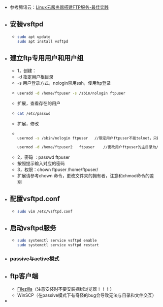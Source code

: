 - 参考腾讯云：[Linux云服务器搭建FTP服务-最佳实践](https://cloud.tencent.com/document/product/213/10912)
- ## 安装vsftpd
	- ```bash
	  sudo apt update
	  sudo apt install vsftpd
	  ```
- ## 建立ftp专用用户和用户组
	- 1，创建：
	- -d 指定用户根目录
	- -s 用户登录方式，nologin禁用ssh，使用ftp登录
	- ```bash
	  useradd -d /home/ftpuser -s /sbin/nologin ftpuser
	  ```
	- 扩展，查看存在的用户
	- ```bash
	  cat /etc/passwd
	  ```
	- 扩展，修改
	- ```bash
	  
	  usermod -s /sbin/nologin ftpuser   //限定用户ftpuser不能telnet，只能ftp
	  
	  usermod -d /home/ftpuser2   ftpuser    //更改用户ftpuser的主目录为/home/ftpuser2
	  ```
	- 2，密码 ：passwd  ftpuser
	- 按照提示输入对应的密码
	- 3，权限：chown ftpuser /home/ftpuser/
	- 扩展请参考chown 命令，更改文件夹的拥有者，注意和chmod命令的差别
- ## 配置vsftpd.conf
	- ```bash
	  sudo vim /etc/vsftpd.conf
	  ```
- ## 启动vsftpd服务
	- ```bash
	  sudo systemctl service vsftpd enable
	  sudo systemctl service vsftpd restart
	  ```
- ### passive与active模式
- ## ftp客户端
	- [Filezilla](https://filezilla-project.org/)（注意安装时不要安装捆绑浏览器！！！）
	- WinSCP（在passive模式下有奇怪的bug会导致无法与目录和文件交互）
-